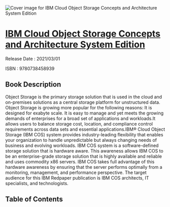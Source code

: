 ![Cover image for IBM Cloud Object Storage Concepts and Architecture System Edition](https://imgdetail.ebookreading.net/cover/cover/202109/EB9780738458939.jpg)

[IBM Cloud Object Storage Concepts and Architecture System Edition](https://ebookreading.net/view/book/IBM+Cloud+Object+Storage+Concepts+and+Architecture+System+Edition-EB9780738458939_1.html "IBM Cloud Object Storage Concepts and Architecture System Edition")
====================================================================================================================

Release Date : 2021/03/01

ISBN : 9780738458939

Book Description
-----------------

Object Storage is the primary storage solution that is used in the cloud and on-premises solutions as a central storage platform for unstructured data. Object Storage is growing more popular for the following reasons:
It is designed for exabyte scale. It is easy to manage and yet meets the growing demands of enterprises for a broad set of applications and workloads.It allows users to balance storage cost, location, and compliance control requirements across data sets and essential applications.IBM® Cloud Object Storage (IBM COS) system provides industry-leading flexibility that enables your organization to handle unpredictable but always changing needs of business and evolving workloads.
IBM COS system is a software-defined storage solution that is hardware aware. This awareness allows IBM COS to be an enterprise-grade storage solution that is highly available and reliable and uses commodity x86 servers. IBM COS takes full advantage of this hardware awareness by ensuring that the server performs optimally from a monitoring, management, and performance perspective. 
The target audience for this IBM Redpaper publication is IBM COS architects, IT specialists, and technologists.


Table of Contents
-----------------


